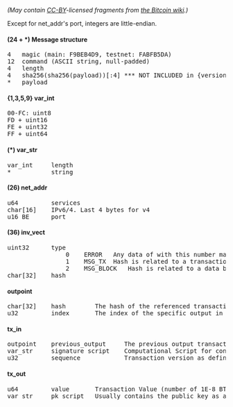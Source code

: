 
*(May contain [CC-BY](http://creativecommons.org/licenses/by/3.0/)-licensed fragments from [the Bitcoin wiki](https://en.bitcoin.it/wiki/Protocol_specification).)*

Except for net_addr's port, integers are little-endian.

#### (24 + *) Message structure
<pre>
4   magic (main: F9BEB4D9, testnet: FABFB5DA)
12  command (ASCII string, null-padded)
4   length
4   sha256(sha256(payload))[:4] *** NOT INCLUDED in {version,verack} ***
*   payload
</pre>

#### {1,3,5,9} var_int
<pre>
00-FC: uint8
FD + uint16
FE + uint32
FF + uint64
</pre>

#### (*) var_str
<pre>
var_int     length
*           string
</pre>

#### (26) net_addr
<pre>
u64         services
char[16]    IPv6/4. Last 4 bytes for v4
u16_BE      port
</pre>

#### (36) inv_vect
<pre>
uint32      type
                0	 ERROR	 Any data of with this number may be ignored
                1	 MSG_TX	 Hash is related to a transaction
                2	 MSG_BLOCK	 Hash is related to a data block
char[32]    hash
</pre>


#### outpoint
<pre>
char[32]    hash        The hash of the referenced transaction
u32         index       The index of the specific output in the transaction. The first output is 0, etc.
</pre>

#### tx_in
<pre>
outpoint    previous_output     The previous output transaction reference, as an OutPoint structure
var_str     signature script    Computational Script for confirming transaction authorization
u32         sequence            Transaction version as defined by the sender. Intended for "replacement" of transactions when information is updated before inclusion into a block.
</pre>


#### tx_out
<pre>
u64         value       Transaction Value (number of 1E-8 BTC quantums)
var_str     pk_script   Usually contains the public key as a Bitcoin script setting up conditions to claim this output.
</pre>
